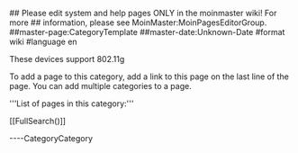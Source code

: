 \#\# Please edit system and help pages ONLY in the moinmaster wiki! For
more \#\# information, please see MoinMaster:MoinPagesEditorGroup.
\#\#master-page:CategoryTemplate \#\#master-date:Unknown-Date \#format
wiki \#language en

These devices support 802.11g

To add a page to this category, add a link to this page on the last line
of the page. You can add multiple categories to a page.

'''List of pages in this category:'''

\[\[FullSearch()\]\]

----CategoryCategory
